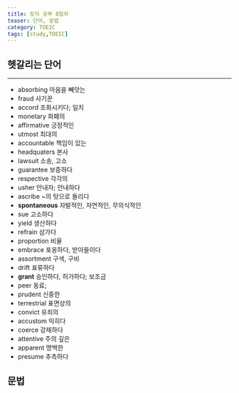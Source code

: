```yaml
---
title: 토익 공부 8일차
teaser: 단어, 문법
category: TOEIC
tags: [study,TOEIC]
---
```


## 헷갈리는 단어
* * *
- absorbing 마음을 빼앗는
- fraud 사기꾼
- accord 조화시키다; 일치
- monetary 화폐의
- affirmative 긍정적인
- utmost 최대의
- accountable 책임이 있는
- headquaters 본사
- lawsuit 소송, 고소
- guarantee 보증하다
- respective 각각의
- usher 안내자; 안내하다
- ascribe ~의 탓으로 돌리다
- __spontaneous__ 자발적인, 자연적인, 무의식적인
- sue 고소하다
- yield 생산하다
- refrain 삼가다
- proportion 비율
- embrace 포옹하다, 받아들이다
- assortment 구색, 구비
- drift 표류하다
- __grant__ 승인하다, 허가하다; 보조금
- peer 동료;
- prudent 신중한
- terrestrial 표면상의
- convict 유죄의
- accustom 익히다
- coerce 강제하다
- attentive 주의 깊은
- apparent 명백한
- presume 추측하다

## 문법


